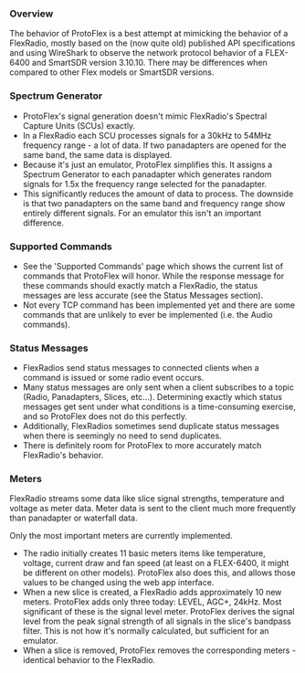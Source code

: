 ### Overview
The behavior of ProtoFlex is a best attempt at mimicking the behavior of a FlexRadio, mostly based on the (now quite old) published API specifications and using WireShark to observe the network protocol behavior of a FLEX-6400 and SmartSDR version 3.10.10. There may be differences when compared to other Flex models or SmartSDR versions.

### Spectrum Generator
- ProtoFlex's signal generation doesn't mimic FlexRadio's Spectral Capture Units (SCUs) exactly. 
- In a FlexRadio each SCU processes signals for a 30kHz to 54MHz frequency range - a lot of data. If two panadapters are opened for the same band, the same data is displayed.
- Because it's just an emulator, ProtoFlex simplifies this. It assigns a Spectrum Generator to each panadapter which generates random signals for 1.5x the frequency range selected for the panadapter. 
- This significantly reduces the amount of data to process. The downside is that two panadapters on the same band and frequency range show entirely different signals. For an emulator this isn't an important difference.

### Supported Commands
- See the 'Supported Commands' page which shows the current list of commands that ProtoFlex will honor. While the response message for these commands should exactly match a FlexRadio, the status messages are less accurate (see the Status Messages section).
- Not every TCP command has been implemented yet and there are some commands that are unlikely to ever be implemented (i.e. the Audio commands).

### Status Messages
- FlexRadios send status messages to connected clients when a command is issued or some radio event occurs. 
- Many status messages are only sent when a client subscribes to a topic (Radio, Panadapters, Slices, etc...). Determining exactly which status messages get sent under what conditions is a time-consuming exercise, and so ProtoFlex does not do this perfectly. 
- Additionally, FlexRadios sometimes send duplicate status messages when there is seemingly no need to send duplicates. 
- There is definitely room for ProtoFlex to more accurately match FlexRadio's behavior.

### Meters
FlexRadio streams some data like slice signal strengths, temperature and voltage as meter data. Meter data is sent to the client much more frequently than panadapter or waterfall data.

Only the most important meters are currently implemented. 
- The radio initially creates 11 basic meters items like temperature, voltage, current draw and fan speed (at least on a FLEX-6400, it might be different on other models). ProtoFlex also does this, and allows those values to be changed using the web app interface.
- When a new slice is created, a FlexRadio adds approximately 10 new meters. ProtoFlex adds only three today: LEVEL, AGC+, 24kHz. Most significant of these is the signal level meter. ProtoFlex derives the signal level from the peak signal strength of all signals in the slice's bandpass filter. This is not how it's normally calculated, but sufficient for an emulator.
- When a slice is removed, ProtoFlex removes the corresponding meters - identical behavior to the FlexRadio.